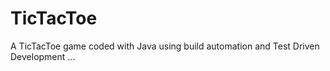 TicTacToe
=========

A TicTacToe game coded with Java using build automation and Test Driven Development
...
